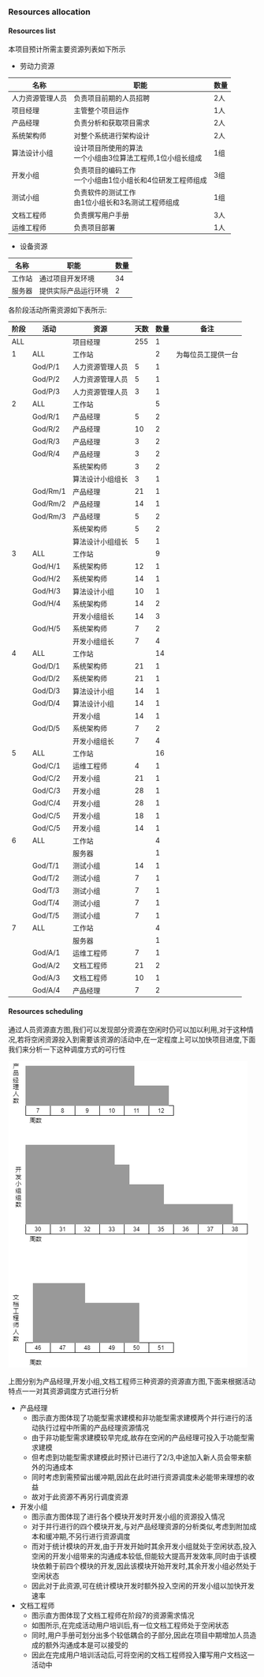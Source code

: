 ### Resources allocation

#### Resources list

本项目预计所需主要资源列表如下所示

* 劳动力资源

| 名称             | 职能                                                         | 数量 |
| ---------------- | ------------------------------------------------------------ | ---- |
| 人力资源管理人员 | 负责项目前期的人员招聘                                       | 2人  |
| 项目经理         | 主管整个项目运作                                             | 1人  |
| 产品经理         | 负责分析和获取项目需求                                       | 2人  |
| 系统架构师       | 对整个系统进行架构设计                                       | 2人  |
| 算法设计小组     | 设计项目所使用的算法<br />一个小组由3位算法工程师,1位小组长组成 | 1组  |
| 开发小组         | 负责项目的编码工作<br />一个小组由1位小组长和4位研发工程师组成 | 3组  |
| 测试小组         | 负责软件的测试工作<br />由1位小组长和3名测试工程师组成       | 1组  |
| 文档工程师       | 负责撰写用户手册                                             | 3人  |
| 运维工程师       | 负责项目部署                                                 | 1人  |

* 设备资源

| 名称   | 职能                 | 数量 |
| ------ | -------------------- | ---- |
| 工作站 | 通过项目开发环境     | 34   |
| 服务器 | 提供实际产品运行环境 | 2    |

各阶段活动所需资源如下表所示:

| 阶段 | 活动     | 资源             | 天数 | 数量 | 备注               |
| ---- | -------- | ---------------- | ---- | ---- | ------------------ |
| ALL  |          | 项目经理         | 255  | 1    |                    |
| 1    | ALL      | 工作站           |      | 2    | 为每位员工提供一台 |
|      | God/P/1  | 人力资源管理人员       | 5    | 1    |                    |
|      | God/P/2  | 人力资源管理人员       | 5    | 1    |                    |
|      | God/P/3  | 人力资源管理人员       | 3    | 1    |                    |
| 2    | ALL      | 工作站           |      | 5    |                    |
|      | God/R/1  | 产品经理         | 5    | 2    |                    |
|      | God/R/2  | 产品经理         | 10   | 2    |                    |
|      | God/R/3  | 产品经理         | 3    | 2    |                    |
|      | God/R/4  | 产品经理         | 3    | 2    |                    |
|      |          | 系统架构师       | 3    | 2    |                    |
|      |          | 算法设计小组组长 | 3    | 1    |                    |
|      | God/Rm/1 | 产品经理         | 21   | 1    |                    |
|      | God/Rm/2 | 产品经理         | 14   | 1    |                    |
|      | God/Rm/3 | 产品经理         | 5    | 2    |                    |
|      |          | 系统架构师       | 5    | 2    |                    |
|      |          | 算法设计小组组长 | 5    | 1    |                    |
| 3    | ALL      | 工作站           |      | 9    |                    |
|      | God/H/1  | 系统架构师       | 12   | 1    |                    |
|      | God/H/2  | 系统架构师       | 14   | 1    |                    |
|      | God/H/3  | 算法设计小组     | 10   | 1    |                    |
|      | God/H/4  | 系统架构师       | 14   | 2    |                    |
|      |          | 开发小组组长     | 14   | 3    |                    |
|      | God/H/5  | 系统架构师       | 7    | 2    |                    |
|      |          | 开发小组组长     | 7    | 4    |                    |
| 4    | ALL      | 工作站           |      | 14   |                    |
|      | God/D/1  | 系统架构师       | 21   | 1    |                    |
|      | God/D/2  | 系统架构师       | 21   | 1    |                    |
|      | God/D/3  | 算法设计小组     | 14   | 1    |                    |
|      | God/D/4  | 算法设计小组     | 14   | 1    |                    |
|      |          | 开发小组         | 14   | 1    |                    |
|      | God/D/5  | 系统架构师       | 7    | 2    |                    |
|      |          | 开发小组组长     | 7    | 4    |                    |
| 5    | ALL      | 工作站           |      | 16   |                    |
|      | God/C/1  | 运维工程师        | 4    | 1    |                    |
|      | God/C/2  | 开发小组         | 21   | 1    |                    |
|      | God/C/3  | 开发小组         | 28   | 1    |                    |
|      | God/C/4  | 开发小组         | 28   | 1    |                    |
|      | God/C/5  | 开发小组         | 18   | 1    |  |
|  | God/C/5  | 开发小组         | 14   | 1    |                    |
| 6    | ALL      | 工作站           |      | 4   |                    |
|  |  | 服务器 | | 1 | |
|      | God/T/1  | 测试小组 | 14 | 1 |                    |
|      | God/T/2 | 测试小组 | 7 | 1 |                    |
|      | God/T/3 | 测试小组 | 7 | 1 |                    |
|      | God/T/4 | 测试小组 | 7 | 1 |                    |
| | God/T/5 | 测试小组 | 7 | 1 | |
| 7 | ALL | 工作站 |  | 4 | |
|  |  | 服务器 |  | 1 | |
|  | God/A/1 | 运维工程师 | 7 | 1 | |
|  | God/A/2 | 文档工程师 | 21 | 2 | |
|  | God/A/3 | 文档工程师 | 10 | 1 | |
|  | God/A/4 | 产品经理 | 7 | 2 | |

#### Resources scheduling

通过人员资源直方图,我们可以发现部分资源在空闲时仍可以加以利用,对于这种情况,若将空闲资源投入到需要该资源的活动中,在一定程度上可以加快项目进度,下面我们来分析一下这种调度方式的可行性

![](images/resources_graph1.png)

上图分别为产品经理,开发小组,文档工程师三种资源的资源直方图,下面来根据活动特点一一对其资源调度方式进行分析

* 产品经理
  * 图示直方图体现了功能型需求建模和非功能型需求建模两个并行进行的活动执行过程中所需的产品经理资源情况
  * 由于非功能型需求建模较早完成,故存在空闲的产品经理可投入于功能型需求建模
  * 但考虑到功能型需求建模此时预计已进行了2/3,中途加入新人员会带来额外的沟通成本
  * 同时考虑到需预留出缓冲期,因此在此时进行资源调度未必能带来理想的收益
  * 故对于此资源不再另行调度资源
* 开发小组
  * 图示直方图体现了进行各个模块开发时开发小组的资源投入情况
  * 对于并行进行的四个模块开发,与对产品经理资源的分析类似,考虑到附加成本和缓冲期,不另行进行资源调度
  * 而对于统计模块的开发,由于开发开始时其余开发小组就处于空闲状态,投入空闲的开发小组带来的沟通成本较低,但能较大提高开发效率,同时由于该模块依赖于前四个模块的开发,因此该模块开始开发时,其余开发小组必然处于空闲状态
  * 因此对于此资源,可在统计模块开发时额外投入空闲的开发小组以加快开发速率
* 文档工程师
  * 图示直方图体现了文档工程师在阶段7的资源需求情况
  * 如图所示,在完成活动用户培训后,有一位文档工程师处于空闲状态
  * 同时,用户手册可划分出多个较低耦合的子部分,因此在项目中期增加人员造成的额外沟通成本是可以接受的
  * 因此在完成用户培训活动后,可将空闲的文档工程师投入攥写用户文档这一活动中